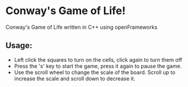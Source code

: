 # Conway's Game of Life!

Conway's Game of Life written in C++ using openFrameworks

Usage:
--
* Left click the squares to turn on the cells, click again to turn them off
* Press the 's' key to start the game, press it again to pause the game.
* Use the scroll wheel to change the scale of the board. Scroll up to increase the scale
and scroll down to decrease it.
